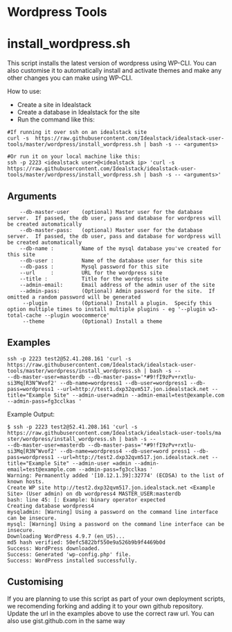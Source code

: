 # Wordpress Tools


# install_wordpress.sh
This script installs the latest version of wordpress using WP-CLI.  You can also customise it to automatically install and activate themes and make any other
changes you can make using WP-CLI.

How to use:
- Create a site in Idealstack
- Create a database in Idealstack for the site
- Run the command like this: 

````
#If running it over ssh on an idealstack site
curl -s  https://raw.githubusercontent.com/Idealstack/idealstack-user-tools/master/wordpress/install_wordpress.sh | bash -s -- <arguments>

#Or run it on your local machine like this:
ssh -p 2223 <idealstack user>@<idealstack ip> 'curl -s  https://raw.githubusercontent.com/Idealstack/idealstack-user-tools/master/wordpress/install_wordpress.sh | bash -s -- <arguments>'
````

## Arguments

````
    --db-master-user    (optional) Master user for the database server.  If passed, the db user, pass and database for wordpress will be created automatically
    --db-master-pass:   (optional) Master user for the database server.  If passed, the db user, pass and database for wordpress will be created automatically
    --db-name :         Name of the mysql database you've created for this site
    --db-user :         Name of the database user for this site
    --db-pass :         Mysql password for this site
    --url     :         URL for the wordpress site
    --title :           Title for the wordpress site
    --admin-email:      Email address of the admin user of the site
    --admin-pass:       (Optional) Admin password for the site.  If omitted a random password will be generated  
     --plugin           (Optional) Install a plugin.  Specify this option multiple times to install multiple plugins - eg '--plugin w3-total-cache --plugin woocommerce'
     --theme            (Optional) Install a theme

````

## Examples


````
ssh -p 2223 test2@52.41.208.161 'curl -s  https://raw.githubusercontent.com/Idealstack/idealstack-user-tools/master/wordpress/install_wordpress.sh | bash -s --
--db-master-user=masterdb --db-master-pass='*#9!fI9zPv+rxtlu-si3Mq[R3N^Wvof2' --db-name=wordpress1 --db-user=wordpress1 --db-pass=wordpress1 --url=http://test1.dxp32qvm517.jon.idealstack.net --title="Example Site" --admin-user=admin --admin-email=test@example.com --admin-pass=fg3cclkas '

````

Example Output:

````
$ ssh -p 2223 test2@52.41.208.161 'curl -s  https://raw.githubusercontent.com/Idealstack/idealstack-user-tools/ma ster/wordpress/install_wordpress.sh | bash -s --
--db-master-user=masterdb --db-master-pass='*#9!fI9zPv+rxtlu-si3Mq[R3N^Wvof2' --db-name=wordpress4 --db-user=word press1 --db-pass=wordpress1 --url=http://test2.dxp32qvm517.jon.idealstack.net --title="Example Site" --admin-user =admin --admin-email=test@example.com --admin-pass=fg3cclkas '
Warning: Permanently added '[10.12.1.39]:32774' (ECDSA) to the list of known hosts.
Create WP site http://test2.dxp32qvm517.jon.idealstack.net <Example Site> (User admin) on db wordpress4 MASTER_USER:masterdb
bash: line 45: [: Example: binary operator expected
Creating database wordpress4
mysqladmin: [Warning] Using a password on the command line interface can be insecure.
mysql: [Warning] Using a password on the command line interface can be insecure.
Downloading WordPress 4.9.7 (en_US)...
md5 hash verified: 50efc5822bf550e9a526b9b9f4469b0d
Success: WordPress downloaded.
Success: Generated 'wp-config.php' file.
Success: WordPress installed successfully.
````

## Customising
If you are planning to use this script as part of your own deployment scripts, we recomending forking and adding it to your own github repository.  Update the url in the examples above to use the correct raw url.  You can also use gist.github.com in the same way
